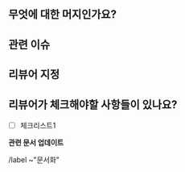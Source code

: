 ## 무엇에 대한 머지인가요?

<!-- (머지 내용 요약) -->

## 관련 이슈
<!-- (관련 이슈가 있다면 언급해 주세요 #이슈번호) -->

## 리뷰어 지정
<!-- (리뷰어를 지정해 주세요 많은 수의 리뷰어가 필요하다면 언급) -->

## 리뷰어가 체크해야할 사항들이 있나요?

- [ ] 체크리스트1


**관련 문서 업데이트**

<!-- 기능이 업데이트 되었다면 문서화를 해주세요! (문서링크) 기능 설명 등 -->

/label ~"문서화"
